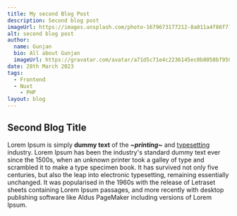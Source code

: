 ```yaml
---
title: My second Blog Post
description: Second blog post
imageUrl: https://images.unsplash.com/photo-1679673177212-8a011a4f86f7?ixlib=rb-4.0.3&ixid=MnwxMjA3fDB8MHxwaG90by1wYWdlfHx8fGVufDB8fHx8&auto=format&fit=crop&w=100&q=80
alt: second blog post
author:
  name: Gunjan
  bio: All about Gunjan
  imageUrl: https://gravatar.com/avatar/a71d5c71e4c2236145ec0b8058bf9508?s=64
date: 28th March 2023
tags:
  - Frontend
  - Nuxt
    - PHP
layout: blog
---
```

## Second Blog Title
Lorem Ipsum is simply **dummy text** of the _**~printing~**_ and [typesetting](http://test) industry. Lorem Ipsum has been the industry's standard dummy text ever since the 1500s, when an unknown printer took a galley of type and scrambled it to make a type specimen book. It has survived not only five centuries, but also the leap into electronic typesetting, remaining essentially unchanged. It was popularised in the 1960s with the release of Letraset sheets containing Lorem Ipsum passages, and more recently with desktop publishing software like Aldus PageMaker including versions of Lorem Ipsum.
